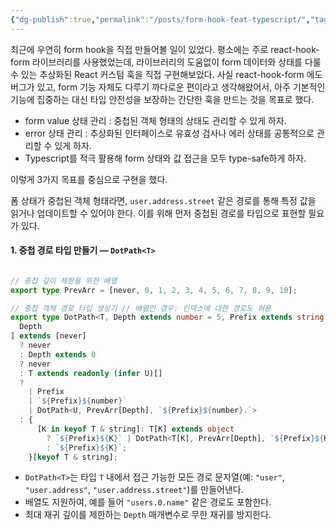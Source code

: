 ```yaml
---
{"dg-publish":true,"permalink":"/posts/form-hook-feat-typescript/","tags":["React","type-safe"],"created":"2025-05-25","updated":"2025-05-25T20:59:00"}
---
```


최근에 우연히 form hook을 직접 만들어볼 일이 있었다. 평소에는 주로 react-hook-form 라이브러리를 사용했었는데, 라이브러리의 도움없이 form 데이터와 상태를 다룰 수 있는 추상화된 React 커스텀 훅을 직접 구현해보았다. 사실 react-hook-form 에도 버그가 있고, form 기능 자체도 다루기 까다로운 편이라고 생각해왔어서, 아주 기본적인 기능에 집중하는 대신 타입 안전성을 보장하는 간단한 훅을 만드는 것을 목표로 했다.

- form value 상태 관리 : 중첩된 객체 형태의 상태도 관리할 수 있게 하자.
- error 상태 관리 : 추상화된 인터페이스로 유효성 검사나 에러 상태를 공통적으로 관리할 수 있게 하자.
- Typescript를 적극 활용해 form 상태와 값 접근을 모두 type-safe하게 하자.

이렇게 3가지 목표를 중심으로 구현을 했다.

폼 상태가 중첩된 객체 형태라면, `user.address.street` 같은 경로를 통해 특정 값을 읽거나 업데이트할 수 있어야 한다. 이를 위해 먼저 중첩된 경로를 타입으로 표현할 필요가 있다.

#### 1. 중첩 경로 타입 만들기 — `DotPath<T>`

```ts

// 중첩 깊이 제한을 위한 배열
export type PrevArr = [never, 0, 1, 2, 3, 4, 5, 6, 7, 8, 9, 10];

// 중첩 객체 경로 타입 생성기 // 배열인 경우: 인덱스에 대한 경로도 허용
export type DotPath<T, Depth extends number = 5, Prefix extends string = ""> = [
  Depth
] extends [never]
  ? never
  : Depth extends 0
  ? never
  : T extends readonly (infer U)[]
  ? 
	| Prefix
    | `${Prefix}${number}` 
    | DotPath<U, PrevArr[Depth], `${Prefix}${number}.`>
  : {
      [K in keyof T & string]: T[K] extends object
        ? `${Prefix}${K}` | DotPath<T[K], PrevArr[Depth], `${Prefix}${K}.`>
        : `${Prefix}${K}`;
    }[keyof T & string];
```

- `DotPath<T>`는 타입 `T` 내에서 접근 가능한 모든 경로 문자열(예: `"user"`, `"user.address"`, `"user.address.street"`)를 만들어낸다.
- 배열도 지원하여, 예를 들어 `"users.0.name"` 같은 경로도 포함한다.
- 최대 재귀 깊이를 제한하는 `Depth` 매개변수로 무한 재귀를 방지한다.

